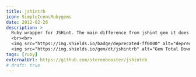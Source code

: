 ```yaml
---
title: jshintrb
icon: SimpleIconsRubygems
date: 2012-02-26
description: >
  Ruby wrapper for JSHint. The main difference from jshint gem it does not depend on Java. Instead, it uses ExecJS
  <br><br>
  <img src="https://img.shields.io/badge/deprecated-ff0000" alt="deprecated" class="inline mr-2">
  <img src="https://img.shields.io/gem/dt/jshintrb" alt="Gem Total Downloads" class="inline mr-2">
tags: [ruby]
externalUrl: https://github.com/stereobooster/jshintrb
# draft: true
---
```

